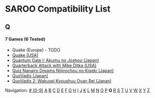 # SAROO Compatibility List

## Q

#### 7 Games (6 Tested)

- Quake (Europe) - TODO
- [Quake (USA)](../../Regions/USA/MK-081066/01/README.md)
- [Quantum Gate I: Akumu no Joshou (Japan)](../../Regions/Japan/T-18502G/01/README.md)
- [Quarterback Attack with Mike Ditka (USA)](../../Regions/USA/T-16213H/01/README.md)
- [Quiz Nanairo Dreams Nijiirochou no Kiseki (Japan)](../../Regions/Japan/T-1220G/01/README.md)
- [QuoVadis (Japan)](../../Regions/Japan/T-17401G/01/README.md)
- [QuoVadis 2: Wakusei Kyoushuu Ovan Rei (Japan)](../../Regions/Japan/T-17402G/01/README.md)

Navigation:
[# (0-9)](./09.md) [A](./A.md) [B](./B.md) [C](./C.md) [D](./D.md) [E](./E.md) [F](./F.md) [G](./G.md) [H](./H.md) [I](./I.md) [J](./J.md) [K](./K.md) [L](./L.md) [M](./M.md) [N](./N.md) [O](./O.md) [P](./P.md) **Q** [R](./R.md) [S](./S.md) [T](./T.md) [U](./U.md) [V](./V.md) [W](./W.md) [X](./X.md) [Y](./Y.md) [Z](./Z.md)
